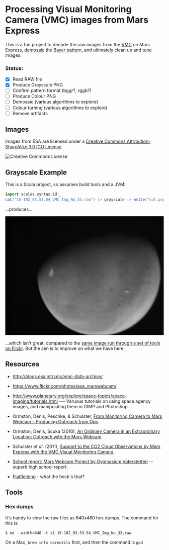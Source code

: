 # Processing Visual Monitoring Camera (VMC) images from Mars Express

[mosaic]: http://en.wikipedia.org/wiki/Demosaicing
[bayer]: http://en.wikipedia.org/wiki/Bayer_filter
[vmc]: http://blogs.esa.int/vmc/
[faq]: http://blogs.esa.int/vmc/faq/
[cc]: http://creativecommons.org/licenses/by-sa/3.0/igo/

This is a fun project to decode the raw images from the [VMC][faq] on Mars Express, [demosaic][mosaic] the [Bayer pattern][bayer], and ultimately clean up and tune images.

### Status:

- [x] Read RAW file
- [x] Produce Grayscale PNG
- [ ] Confirm pattern format (bggr?, rggb?)
- [ ] Produce Colour PNG
- [ ] Demosaic (various algorithms to explore)
- [ ] Colour turning (various algorithms to explore)
- [ ] Remove artifacts

## Images

Images from ESA are licensed under a [Creative Commons Attribution-ShareAlike 3.0 IGO License][cc].

![Creative Commons License](https://i.creativecommons.org/l/by-sa/3.0/igo/88x31.png)

## Grayscale Example

This is a Scala project, so assumes build tools and a JVM:

``` scala
import scalaz.syntax.id._
cat("15-102_03.53.54_VMC_Img_No_33.raw") |> grayscale |> write("out.png")
```

...produces...

![Simple Grayscale](15-102_03.53.54_VMC_Img_No_33-gray.png)

...which isn't great, compared to the [same image run through a set of tools on Flickr](https://www.flickr.com/photos/esa_marswebcam/16968680597/). But the aim is to improve on what we have here.


## Resources

- http://blogs.esa.int/vmc/vmc-data-archive/

- https://www.flickr.com/photos/esa_marswebcam/

- http://www.planetary.org/explore/space-topics/space-imaging/tutorials.html --- Varuous tutorials on using space agency images, and manipulating them in GIMP and Photoshop.

- Ormston, Denis, Peschke, & Schulster, [From Monitoring Camera to Mars Webcam – Producing Outreach from Ops](http://esamultimedia.esa.int/multimedia/esoc/Mars_Webcam.pdf).

- Ormston, Denis, Scuka (2010), [An Ordinary Camera in an Extraordinary Location: Outreach with the Mars Webcam](http://www.slideshare.net/esaops/an-ordinary-camera-in-an-extraordinary-location-outreach-with-the-mars-webcam).

- Schulster _et al_. (2011), [Support to the CO2 Cloud Observations by Mars Express with the VMC Visual Monitoring Camera](http://meetingorganizer.copernicus.org/EPSC-DPS2011/EPSC-DPS2011-706-1.pdf).

- [School report: Mars Webcam Project by Gymnasium Vaterstetten](http://blogs.esa.int/vmc/2010/08/) -- superb high school report.

- [Flatfielding](http://en.wikipedia.org/wiki/Flat-field_correction) - what the heck's that?

## Tools

### Hex dumps

It's handy to view the raw files as 640x480 hex dumps.  The command for this is:

    $ od --width=640 -t x1 15-102_03.53.54_VMC_Img_No_33.raw

On a Mac, `brew info coreutils` first, and then the command is `god`

